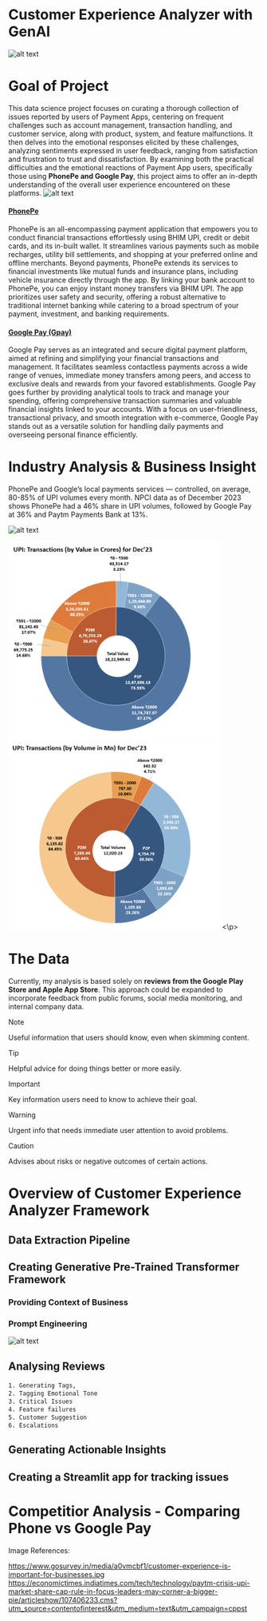 # Customer Experience Analyzer with GenAI

![alt text](https://www.gosurvey.in/media/a0vmcbf1/customer-experience-is-important-for-businesses.jpg)

# Goal of Project

This data science project focuses on curating a thorough collection of issues reported by users of Payment Apps, centering on frequent challenges such as account management, transaction handling, and customer service, along with product, system, and feature malfunctions. It then delves into the emotional responses elicited by these challenges, analyzing sentiments expressed in user feedback, ranging from satisfaction and frustration to trust and dissatisfaction. By examining both the practical difficulties and the emotional reactions of Payment App users, specifically those using **PhonePe and Google Pay**, this project aims to offer an in-depth understanding of the overall user experience encountered on these platforms.
![alt text](https://cdn.timesbull.com/wp-content/uploads/2024/02/PhonePe-and-Google-Pay-jpg.webp)


#### [PhonePe](https://www.phonepe.com/)

PhonePe is an all-encompassing payment application that empowers you to conduct financial transactions effortlessly using BHIM UPI, credit or debit cards, and its in-built wallet. It streamlines various payments such as mobile recharges, utility bill settlements, and shopping at your preferred online and offline merchants. Beyond payments, PhonePe extends its services to financial investments like mutual funds and insurance plans, including vehicle insurance directly through the app. By linking your bank account to PhonePe, you can enjoy instant money transfers via BHIM UPI. The app prioritizes user safety and security, offering a robust alternative to traditional internet banking while catering to a broad spectrum of your payment, investment, and banking requirements.

#### [Google Pay (Gpay)](https://pay.google.com/about/)

Google Pay serves as an integrated and secure digital payment platform, aimed at refining and simplifying your financial transactions and management. It facilitates seamless contactless payments across a wide range of venues, immediate money transfers among peers, and access to exclusive deals and rewards from your favored establishments. Google Pay goes further by providing analytical tools to track and manage your spending, offering comprehensive transaction summaries and valuable financial insights linked to your accounts. With a focus on user-friendliness, transactional privacy, and smooth integration with e-commerce, Google Pay stands out as a versatile solution for handling daily payments and overseeing personal finance efficiently.


# Industry Analysis & Business Insight
PhonePe and Google’s local payments services — controlled, on average, 80-85% of UPI volumes every month. NPCI data as of December 2023 shows PhonePe had a 46% share in UPI volumes, followed by Google Pay at 36% and Paytm Payments Bank at 13%.

![alt text](https://img.etimg.com/photo/msid-107407765/upi-market-share-by-volume.jpg)
<p float="left">
<img src="/images/UPI_txn_value.png" width="425"/>
<img src="/images/UPI_txn_volume.png" width="425"/> 
<\p>


# The Data

Currently, my analysis is based solely on **reviews from the Google Play Store and Apple App Store**. This approach could be expanded to incorporate feedback from public forums, social media monitoring, and internal company data.

> [!NOTE]
> Useful information that users should know, even when skimming content.

> [!TIP]
> Helpful advice for doing things better or more easily.

> [!IMPORTANT]
> Key information users need to know to achieve their goal.

> [!WARNING]
> Urgent info that needs immediate user attention to avoid problems.

> [!CAUTION]
> Advises about risks or negative outcomes of certain actions.

# Overview of Customer Experience Analyzer Framework
## Data Extraction Pipeline


## Creating Generative Pre-Trained Transformer Framework
### Providing Context of Business

### Prompt Engineering 
![alt text](https://pathmonk.com/wp-content/uploads/2023/08/Prompt-Engineering-Effectively-A-Marketers-Guide-to-Mastering-Prompt-Engineering-1024x585.png)

## Analysing Reviews 
    1. Generating Tags, 
    2. Tagging Emotional Tone 
    3. Critical Issues
    4. Feature failures 
    5. Customer Suggestion
    6. Escalations

## Generating Actionable Insights

## Creating a Streamlit app for tracking issues 



# Competitior Analysis - Comparing Phone vs Google Pay



Image References:

https://www.gosurvey.in/media/a0vmcbf1/customer-experience-is-important-for-businesses.jpg
https://economictimes.indiatimes.com/tech/technology/paytm-crisis-upi-market-share-cap-rule-in-focus-leaders-may-corner-a-bigger-pie/articleshow/107406233.cms?utm_source=contentofinterest&utm_medium=text&utm_campaign=cppst

